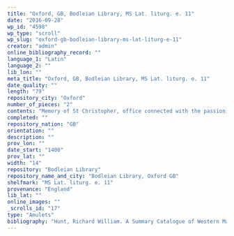 ```yaml
---
title: "Oxford, GB, Bodleian Library, MS Lat. liturg. e. 11"
date: "2016-09-28"
wp_id: "4598"
wp_type: "scroll"
wp_slug: "oxford-gb-bodleian-library-ms-lat-liturg-e-11"
creator: "admin"
online_bibliography_record: ""
language_1: "Latin"
language_2: ""
lib_lon: ""
meta_title: "Oxford, GB, Bodleian Library, MS Lat. liturg. e. 11"
date_quality: ""
length: "79"
repository_city: "Oxford"
number_of_pieces: "2"
contents: "Memory of St Christopher, office connected with the passion, rhymed prayers."
completed: ""
repository_nation: "GB"
orientation: ""
description: ""
prov_lon: ""
date_start: "1400"
prov_lat: ""
width: "14"
repository: "Bodleian Library"
repository_name_and_city: "Bodleian Library, Oxford GB"
shelfmark: "MS Lat. liturg. e. 11"
provenance: "England"
lib_lat: ""
online_images: ""
_scrolls_id: "17"
type: "Amulets"
bibliography: "Hunt, Richard William. A Summary Catalogue of Western Manuscripts in the Bodleian Library at Oxford Which Have Not Hitherto Been Catalogued in the Quarto Series: With References to the Oriental and Other Manuscripts. Oxford: Clarendon Press, 1895, no. 30560<br/> Robbins, Rossell Hope. “The‘ Arma Christi’ Rolls.” The Modern Language Review 34, no. 3 (1939): 415–21."
---
```



